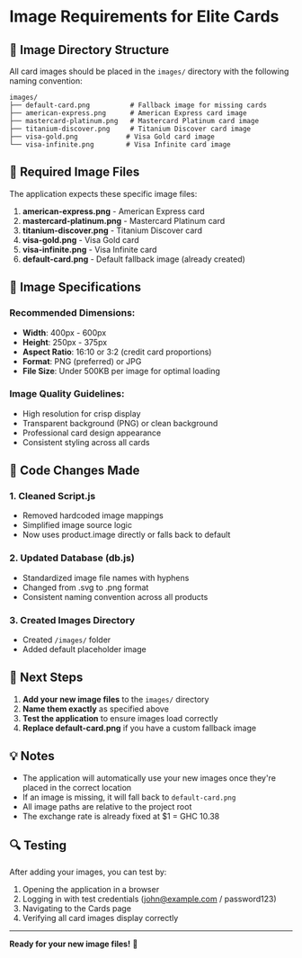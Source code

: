 # Image Requirements for Elite Cards

## 📁 Image Directory Structure

All card images should be placed in the `images/` directory with the following naming convention:

```
images/
├── default-card.png          # Fallback image for missing cards
├── american-express.png      # American Express card image
├── mastercard-platinum.png   # Mastercard Platinum card image
├── titanium-discover.png     # Titanium Discover card image
├── visa-gold.png            # Visa Gold card image
└── visa-infinite.png        # Visa Infinite card image
```

## 🎯 Required Image Files

The application expects these specific image files:

1. **american-express.png** - American Express card
2. **mastercard-platinum.png** - Mastercard Platinum card
3. **titanium-discover.png** - Titanium Discover card
4. **visa-gold.png** - Visa Gold card
5. **visa-infinite.png** - Visa Infinite card
6. **default-card.png** - Default fallback image (already created)

## 📐 Image Specifications

### Recommended Dimensions:
- **Width**: 400px - 600px
- **Height**: 250px - 375px
- **Aspect Ratio**: 16:10 or 3:2 (credit card proportions)
- **Format**: PNG (preferred) or JPG
- **File Size**: Under 500KB per image for optimal loading

### Image Quality Guidelines:
- High resolution for crisp display
- Transparent background (PNG) or clean background
- Professional card design appearance
- Consistent styling across all cards

## 🔧 Code Changes Made

### 1. Cleaned Script.js
- Removed hardcoded image mappings
- Simplified image source logic
- Now uses product.image directly or falls back to default

### 2. Updated Database (db.js)
- Standardized image file names with hyphens
- Changed from .svg to .png format
- Consistent naming convention across all products

### 3. Created Images Directory
- Created `/images/` folder
- Added default placeholder image

## 🚀 Next Steps

1. **Add your new image files** to the `images/` directory
2. **Name them exactly** as specified above
3. **Test the application** to ensure images load correctly
4. **Replace default-card.png** if you have a custom fallback image

## 💡 Notes

- The application will automatically use your new images once they're placed in the correct location
- If an image is missing, it will fall back to `default-card.png`
- All image paths are relative to the project root
- The exchange rate is already fixed at $1 = GHC 10.38

## 🔍 Testing

After adding your images, you can test by:
1. Opening the application in a browser
2. Logging in with test credentials (john@example.com / password123)
3. Navigating to the Cards page
4. Verifying all card images display correctly

---

**Ready for your new image files!** 🎨